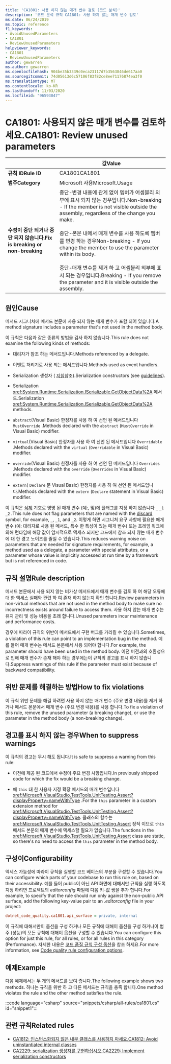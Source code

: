 ```yaml
---
title: 'CA1801: 사용 하지 않는 매개 변수 검토 (코드 분석)'
description: '코드 분석 규칙 CA1801: 사용 하지 않는 매개 변수 검토'
ms.date: 06/24/2019
ms.topic: reference
f1_keywords:
- AvoidUnusedParameters
- CA1801
- ReviewUnusedParameters
helpviewer_keywords:
- CA1801
- ReviewUnusedParameters
author: gewarren
ms.author: gewarren
ms.openlocfilehash: 904be35b3339c0eca23117d7b3563846de617aa0
ms.sourcegitcommit: 74d05613d6c57106f83f82ce8ee71176874ea3f0
ms.translationtype: MT
ms.contentlocale: ko-KR
ms.lasthandoff: 11/03/2020
ms.locfileid: "96593847"
---
```

# <a name="ca1801-review-unused-parameters"></a><span data-ttu-id="32c06-103">CA1801: 사용되지 않은 매개 변수를 검토하세요.</span><span class="sxs-lookup"><span data-stu-id="32c06-103">CA1801: Review unused parameters</span></span>

| | <span data-ttu-id="32c06-104">값</span><span class="sxs-lookup"><span data-stu-id="32c06-104">Value</span></span> |
|-|-|
| <span data-ttu-id="32c06-105">**규칙 ID**</span><span class="sxs-lookup"><span data-stu-id="32c06-105">**Rule ID**</span></span> |<span data-ttu-id="32c06-106">CA1801</span><span class="sxs-lookup"><span data-stu-id="32c06-106">CA1801</span></span>|
| <span data-ttu-id="32c06-107">**범주**</span><span class="sxs-lookup"><span data-stu-id="32c06-107">**Category**</span></span> |<span data-ttu-id="32c06-108">Microsoft 사용</span><span class="sxs-lookup"><span data-stu-id="32c06-108">Microsoft.Usage</span></span>|
| <span data-ttu-id="32c06-109">**수정이 중단 되거나 중단 되지 않습니다.**</span><span class="sxs-lookup"><span data-stu-id="32c06-109">**Fix is breaking or non-breaking**</span></span> |<span data-ttu-id="32c06-110">중단-변경 내용에 관계 없이 멤버가 어셈블리 외부에 표시 되지 않는 경우입니다.</span><span class="sxs-lookup"><span data-stu-id="32c06-110">Non-breaking - If the member is not visible outside the assembly, regardless of the change you make.</span></span><br/><br/><span data-ttu-id="32c06-111">중단-본문 내에서 매개 변수를 사용 하도록 멤버를 변경 하는 경우</span><span class="sxs-lookup"><span data-stu-id="32c06-111">Non-breaking - If you change the member to use the parameter within its body.</span></span><br/><br/><span data-ttu-id="32c06-112">중단-매개 변수를 제거 하 고 어셈블리 외부에 표시 되는 경우입니다.</span><span class="sxs-lookup"><span data-stu-id="32c06-112">Breaking - If you remove the parameter and it is visible outside the assembly.</span></span>|

## <a name="cause"></a><span data-ttu-id="32c06-113">원인</span><span class="sxs-lookup"><span data-stu-id="32c06-113">Cause</span></span>

<span data-ttu-id="32c06-114">메서드 시그니처에 메서드 본문에 사용 되지 않는 매개 변수가 포함 되어 있습니다.</span><span class="sxs-lookup"><span data-stu-id="32c06-114">A method signature includes a parameter that's not used in the method body.</span></span>

<span data-ttu-id="32c06-115">이 규칙은 다음과 같은 종류의 방법을 검사 하지 않습니다.</span><span class="sxs-lookup"><span data-stu-id="32c06-115">This rule does not examine the following kinds of methods:</span></span>

- <span data-ttu-id="32c06-116">대리자가 참조 하는 메서드입니다.</span><span class="sxs-lookup"><span data-stu-id="32c06-116">Methods referenced by a delegate.</span></span>

- <span data-ttu-id="32c06-117">이벤트 처리기로 사용 되는 메서드입니다.</span><span class="sxs-lookup"><span data-stu-id="32c06-117">Methods used as event handlers.</span></span>

- <span data-ttu-id="32c06-118">Serialization 생성자 ( [지침](../../../standard/serialization/serialization-guidelines.md#runtime-serialization)참조).</span><span class="sxs-lookup"><span data-stu-id="32c06-118">Serialization constructors (see [guidelines](../../../standard/serialization/serialization-guidelines.md#runtime-serialization)).</span></span>

- <span data-ttu-id="32c06-119">Serialization <xref:System.Runtime.Serialization.ISerializable.GetObjectData%2A> 메서드.</span><span class="sxs-lookup"><span data-stu-id="32c06-119">Serialization <xref:System.Runtime.Serialization.ISerializable.GetObjectData%2A> methods.</span></span>

- <span data-ttu-id="32c06-120">`abstract`(Visual Basic) 한정자를 사용 하 여 선언 된 메서드입니다 `MustOverride` .</span><span class="sxs-lookup"><span data-stu-id="32c06-120">Methods declared with the `abstract` (`MustOverride` in Visual Basic) modifier.</span></span>

- <span data-ttu-id="32c06-121">`virtual`(Visual Basic) 한정자를 사용 하 여 선언 된 메서드입니다 `Overridable` .</span><span class="sxs-lookup"><span data-stu-id="32c06-121">Methods declared with the `virtual` (`Overridable` in Visual Basic) modifier.</span></span>

- <span data-ttu-id="32c06-122">`override`(Visual Basic) 한정자를 사용 하 여 선언 된 메서드입니다 `Overrides` .</span><span class="sxs-lookup"><span data-stu-id="32c06-122">Methods declared with the `override` (`Overrides` in Visual Basic) modifier.</span></span>

- <span data-ttu-id="32c06-123">`extern`( `Declare` 문 Visual Basic) 한정자를 사용 하 여 선언 된 메서드입니다.</span><span class="sxs-lookup"><span data-stu-id="32c06-123">Methods declared with the `extern` (`Declare` statement in Visual Basic) modifier.</span></span>

<span data-ttu-id="32c06-124">이 규칙은 [삭제](../../../csharp/discards.md) 기호로 명명 된 매개 변수 (예:, 및)에 플래그를 지정 하지 않습니다 `_` `_1` `_2` .</span><span class="sxs-lookup"><span data-stu-id="32c06-124">This rule does not flag parameters that are named with the [discard](../../../csharp/discards.md) symbol, for example, `_`, `_1`, and `_2`.</span></span> <span data-ttu-id="32c06-125">이렇게 하면 시그니처 요구 사항에 필요한 매개 변수 (예: 대리자로 사용 된 메서드, 특수 한 특성이 있는 매개 변수) 또는 프레임 워크에 의해 런타임에 해당 값이 암시적으로 액세스 되지만 코드에서 참조 되지 않는 매개 변수에 대 한 경고 노이즈를 줄일 수 있습니다.</span><span class="sxs-lookup"><span data-stu-id="32c06-125">This reduces warning noise on parameters that are needed for signature requirements, for example, a method used as a delegate, a parameter with special attributes, or a parameter whose value is implicitly accessed at run time by a framework but is not referenced in code.</span></span>

## <a name="rule-description"></a><span data-ttu-id="32c06-126">규칙 설명</span><span class="sxs-lookup"><span data-stu-id="32c06-126">Rule description</span></span>

<span data-ttu-id="32c06-127">메서드 본문에서 사용 되지 않는 비가상 메서드에서 매개 변수를 검토 하 여 해당 오류에 대 한 액세스 실패와 관련 하 여 존재 하지 않는지 확인 합니다.</span><span class="sxs-lookup"><span data-stu-id="32c06-127">Review parameters in non-virtual methods that are not used in the method body to make sure no incorrectness exists around failure to access them.</span></span> <span data-ttu-id="32c06-128">사용 하지 않는 매개 변수는 유지 관리 및 성능 비용을 초래 합니다.</span><span class="sxs-lookup"><span data-stu-id="32c06-128">Unused parameters incur maintenance and performance costs.</span></span>

<span data-ttu-id="32c06-129">경우에 따라이 규칙의 위반이 메서드에서 구현 버그를 가리킬 수 있습니다.</span><span class="sxs-lookup"><span data-stu-id="32c06-129">Sometimes, a violation of this rule can point to an implementation bug in the method.</span></span> <span data-ttu-id="32c06-130">예를 들어 매개 변수는 메서드 본문에서 사용 되어야 합니다.</span><span class="sxs-lookup"><span data-stu-id="32c06-130">For example, the parameter should have been used in the method body.</span></span> <span data-ttu-id="32c06-131">이전 버전과의 호환성으로 인해 매개 변수가 존재 해야 하는 경우에는이 규칙의 경고를 표시 하지 않습니다.</span><span class="sxs-lookup"><span data-stu-id="32c06-131">Suppress warnings of this rule if the parameter must exist because of backward compatibility.</span></span>

## <a name="how-to-fix-violations"></a><span data-ttu-id="32c06-132">위반 문제를 해결하는 방법</span><span class="sxs-lookup"><span data-stu-id="32c06-132">How to fix violations</span></span>

<span data-ttu-id="32c06-133">이 규칙 위반 문제를 해결 하려면 사용 하지 않는 매개 변수 (주요 변경 내용)를 제거 하거나 메서드 본문에서 매개 변수 (주요 변경 내용)를 사용 합니다.</span><span class="sxs-lookup"><span data-stu-id="32c06-133">To fix a violation of this rule, remove the unused parameter (a breaking change), or use the parameter in the method body (a non-breaking change).</span></span>

## <a name="when-to-suppress-warnings"></a><span data-ttu-id="32c06-134">경고를 표시 하지 않는 경우</span><span class="sxs-lookup"><span data-stu-id="32c06-134">When to suppress warnings</span></span>

<span data-ttu-id="32c06-135">이 규칙의 경고는 무시 해도 됩니다.</span><span class="sxs-lookup"><span data-stu-id="32c06-135">It is safe to suppress a warning from this rule:</span></span>

- <span data-ttu-id="32c06-136">이전에 제공 된 코드에서 수정이 주요 변경 사항입니다.</span><span class="sxs-lookup"><span data-stu-id="32c06-136">In previously shipped code for which the fix would be a breaking change.</span></span>

- <span data-ttu-id="32c06-137">에 `this` 대 한 사용자 지정 확장 메서드의 매개 변수입니다 <xref:Microsoft.VisualStudio.TestTools.UnitTesting.Assert?displayProperty=nameWithType> .</span><span class="sxs-lookup"><span data-stu-id="32c06-137">For the `this` parameter in a custom extension method for <xref:Microsoft.VisualStudio.TestTools.UnitTesting.Assert?displayProperty=nameWithType>.</span></span> <span data-ttu-id="32c06-138">클래스의 함수는 <xref:Microsoft.VisualStudio.TestTools.UnitTesting.Assert> 정적 이므로 `this` 메서드 본문의 매개 변수에 액세스할 필요가 없습니다.</span><span class="sxs-lookup"><span data-stu-id="32c06-138">The functions in the <xref:Microsoft.VisualStudio.TestTools.UnitTesting.Assert> class are static, so there's no need to access the `this` parameter in the method body.</span></span>

## <a name="configurability"></a><span data-ttu-id="32c06-139">구성이</span><span class="sxs-lookup"><span data-stu-id="32c06-139">Configurability</span></span>

<span data-ttu-id="32c06-140">액세스 가능성에 따라이 규칙을 실행할 코드 베이스의 부분을 구성할 수 있습니다.</span><span class="sxs-lookup"><span data-stu-id="32c06-140">You can configure which parts of your codebase to run this rule on, based on their accessibility.</span></span> <span data-ttu-id="32c06-141">예를 들어 public이 아닌 API 화면에 대해서만 규칙을 실행 하도록 지정 하려면 프로젝트의 *editorconfig* 파일에 다음 키-값 쌍을 추가 합니다.</span><span class="sxs-lookup"><span data-stu-id="32c06-141">For example, to specify that the rule should run only against the non-public API surface, add the following key-value pair to an *.editorconfig* file in your project:</span></span>

```ini
dotnet_code_quality.ca1801.api_surface = private, internal
```

<span data-ttu-id="32c06-142">이 규칙에 대해서만이 옵션을 구성 하거나 모든 규칙에 대해이 옵션을 구성 하거나이 범주 (성능)의 모든 규칙에 대해이 옵션을 구성할 수 있습니다.</span><span class="sxs-lookup"><span data-stu-id="32c06-142">You can configure this option for just this rule, for all rules, or for all rules in this category (Performance).</span></span> <span data-ttu-id="32c06-143">자세한 내용은 [코드 품질 규칙 구성 옵션](../code-quality-rule-options.md)을 참조 하세요.</span><span class="sxs-lookup"><span data-stu-id="32c06-143">For more information, see [Code quality rule configuration options](../code-quality-rule-options.md).</span></span>

## <a name="example"></a><span data-ttu-id="32c06-144">예제</span><span class="sxs-lookup"><span data-stu-id="32c06-144">Example</span></span>

<span data-ttu-id="32c06-145">다음 예제에서는 두 개의 메서드를 보여 줍니다.</span><span class="sxs-lookup"><span data-stu-id="32c06-145">The following example shows two methods.</span></span> <span data-ttu-id="32c06-146">하나는 규칙을 위반 하 고 다른 메서드는 규칙을 충족 합니다.</span><span class="sxs-lookup"><span data-stu-id="32c06-146">One method violates the rule and the other method satisfies the rule.</span></span>

:::code language="csharp" source="snippets/csharp/all-rules/ca1801.cs" id="snippet1":::

## <a name="related-rules"></a><span data-ttu-id="32c06-147">관련 규칙</span><span class="sxs-lookup"><span data-stu-id="32c06-147">Related rules</span></span>

- [<span data-ttu-id="32c06-148">CA1812: 인스턴스화되지 않은 내부 클래스를 사용하지 마세요.</span><span class="sxs-lookup"><span data-stu-id="32c06-148">CA1812: Avoid uninstantiated internal classes</span></span>](ca1812.md)
- [<span data-ttu-id="32c06-149">CA2229: serialization 생성자를 구현하십시오.</span><span class="sxs-lookup"><span data-stu-id="32c06-149">CA2229: Implement serialization constructors</span></span>](ca2229.md)
